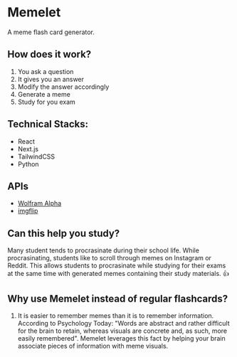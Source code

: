 # Memelet
A meme flash card generator.

## How does it work?
1. You ask a question
2. It gives you an answer
3. Modify the answer accordingly
4. Generate a meme
5. Study for you exam

## Technical Stacks:
* React
* Next.js
* TailwindCSS
* Python

## APIs
* [Wolfram Alpha](https://www.wolframalpha.com)
* [imgflip](https://imgflip.com)

## Can this help you study?
Many student tends to procrasinate during their school life. While procrasinating, students like to scroll through memes on Instagram or Reddit. This allows students to procrasinate while studying for their exams at the same time with generated memes containing their study materials. 👍 

## Why use Memelet instead of regular flashcards?
1) It is easier to remember memes than it is to remember information. According to Psychology Today: "Words are abstract and rather difficult for the brain to retain, whereas visuals are concrete and, as such, more easily remembered". Memelet leverages this fact by helping your brain associate pieces of information with meme visuals.
